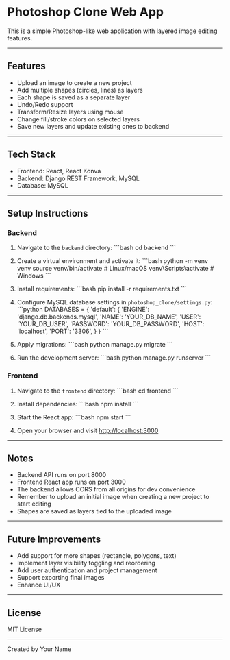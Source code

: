 
# Photoshop Clone Web App

This is a simple Photoshop-like web application with layered image editing features.

---

## Features

- Upload an image to create a new project
- Add multiple shapes (circles, lines) as layers
- Each shape is saved as a separate layer
- Undo/Redo support
- Transform/Resize layers using mouse
- Change fill/stroke colors on selected layers
- Save new layers and update existing ones to backend

---

## Tech Stack

- Frontend: React, React Konva
- Backend: Django REST Framework, MySQL
- Database: MySQL

---

## Setup Instructions

### Backend

1. Navigate to the `backend` directory:
   \`\`\`bash
   cd backend
   \`\`\`

2. Create a virtual environment and activate it:
   \`\`\`bash
   python -m venv venv
   source venv/bin/activate  # Linux/macOS
   venv\\Scripts\\activate     # Windows
   \`\`\`

3. Install requirements:
   \`\`\`bash
   pip install -r requirements.txt
   \`\`\`

4. Configure MySQL database settings in `photoshop_clone/settings.py`:
   \`\`\`python
   DATABASES = {
       'default': {
           'ENGINE': 'django.db.backends.mysql',
           'NAME': 'YOUR_DB_NAME',
           'USER': 'YOUR_DB_USER',
           'PASSWORD': 'YOUR_DB_PASSWORD',
           'HOST': 'localhost',
           'PORT': '3306',
       }
   }
   \`\`\`

5. Apply migrations:
   \`\`\`bash
   python manage.py migrate
   \`\`\`

6. Run the development server:
   \`\`\`bash
   python manage.py runserver
   \`\`\`

### Frontend

1. Navigate to the `frontend` directory:
   \`\`\`bash
   cd frontend
   \`\`\`

2. Install dependencies:
   \`\`\`bash
   npm install
   \`\`\`

3. Start the React app:
   \`\`\`bash
   npm start
   \`\`\`

4. Open your browser and visit [http://localhost:3000](http://localhost:3000)

---

## Notes

- Backend API runs on port 8000
- Frontend React app runs on port 3000
- The backend allows CORS from all origins for dev convenience
- Remember to upload an initial image when creating a new project to start editing
- Shapes are saved as layers tied to the uploaded image

---

## Future Improvements

- Add support for more shapes (rectangle, polygons, text)
- Implement layer visibility toggling and reordering
- Add user authentication and project management
- Support exporting final images
- Enhance UI/UX

---

## License

MIT License

---

Created by Your Name
